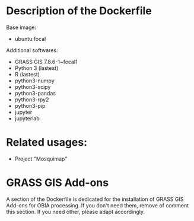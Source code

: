 # Description of the Dockerfile
Base image:
- ubuntu:focal

Additional softwares:
- GRASS GIS 7.8.6-1~focal1
- Python 3 (lastest)
- R (lastest)
- python3-numpy
- python3-scipy
- python3-pandas
- python3-rpy2
- python3-pip
- jupyter
- jupyterlab


# Related usages: 
- Project "Mosquimap"



# GRASS GIS Add-ons
A section of the Dockerfile is dedicated for the installation of GRASS GIS Add-ons for OBIA processing. If you don't need them, remove of comment this section. If you need other, please adapt accordingly. 